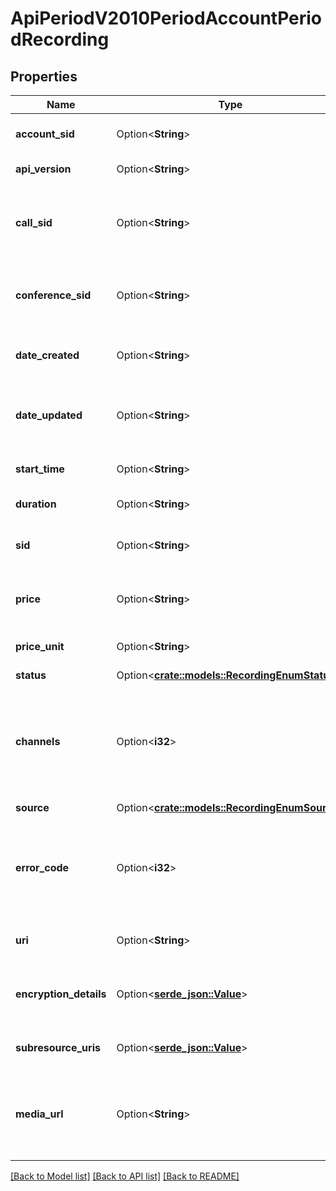 # ApiPeriodV2010PeriodAccountPeriodRecording

## Properties

Name | Type | Description | Notes
------------ | ------------- | ------------- | -------------
**account_sid** | Option<**String**> | The SID of the [Account](https://www.twilio.com/docs/iam/api/account) that created the Recording resource. | [optional]
**api_version** | Option<**String**> | The API version used during the recording. | [optional]
**call_sid** | Option<**String**> | The SID of the [Call](https://www.twilio.com/docs/voice/api/call-resource) the Recording resource is associated with. This will always refer to the parent leg of a two-leg call. | [optional]
**conference_sid** | Option<**String**> | The Conference SID that identifies the conference associated with the recording, if a conference recording. | [optional]
**date_created** | Option<**String**> | The date and time in GMT that the resource was created specified in [RFC 2822](https://www.ietf.org/rfc/rfc2822.txt) format. | [optional]
**date_updated** | Option<**String**> | The date and time in GMT that the resource was last updated specified in [RFC 2822](https://www.ietf.org/rfc/rfc2822.txt) format. | [optional]
**start_time** | Option<**String**> | The start time of the recording in GMT and in [RFC 2822](https://www.php.net/manual/en/class.datetime.php#datetime.constants.rfc2822) format. | [optional]
**duration** | Option<**String**> | The length of the recording in seconds. | [optional]
**sid** | Option<**String**> | The unique string that that we created to identify the Recording resource. | [optional]
**price** | Option<**String**> | The one-time cost of creating the recording in the `price_unit` currency. | [optional]
**price_unit** | Option<**String**> | The currency used in the `price` property. Example: `USD`. | [optional]
**status** | Option<[**crate::models::RecordingEnumStatus**](recording_enum_status.md)> |  | [optional]
**channels** | Option<**i32**> | The number of channels in the final recording file. Can be: `1` or `2`. You can split a call with two legs into two separate recording channels if you record using [TwiML Dial](https://www.twilio.com/docs/voice/twiml/dial#record) or the [Outbound Rest API](https://www.twilio.com/docs/voice/make-calls#manage-your-outbound-call). | [optional]
**source** | Option<[**crate::models::RecordingEnumSource**](recording_enum_source.md)> |  | [optional]
**error_code** | Option<**i32**> | The error code that describes why the recording is `absent`. The error code is described in our [Error Dictionary](https://www.twilio.com/docs/api/errors). This value is null if the recording `status` is not `absent`. | [optional]
**uri** | Option<**String**> | The URI of the resource, relative to `https://api.twilio.com`. | [optional]
**encryption_details** | Option<[**serde_json::Value**](.md)> | How to decrypt the recording if it was encrypted using [Call Recording Encryption](https://www.twilio.com/docs/voice/tutorials/voice-recording-encryption) feature. | [optional]
**subresource_uris** | Option<[**serde_json::Value**](.md)> | A list of related resources identified by their relative URIs. | [optional]
**media_url** | Option<**String**> | The URL of the media file associated with this recording resource. When stored externally, this is the full URL location of the media file. | [optional]

[[Back to Model list]](../README.md#documentation-for-models) [[Back to API list]](../README.md#documentation-for-api-endpoints) [[Back to README]](../README.md)


